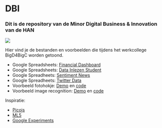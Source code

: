 # DBI

### Dit is de repository van de Minor Digital Business & Innovation van de HAN

![](https://cdn-images-1.medium.com/max/1600/1*0KFB17_NGTPB0XWyc4BSgQ.jpeg)

Hier vind je de bestanden en voorbeelden die tijdens het werkcollege BigD4BigC worden getoond.

- Google Spreadsheets: [Financial Dashboard](https://docs.google.com/spreadsheets/d/1vAmgNhrNsxfrhG_kTeseXOdR2EwdZUU63kH_tvaJprU/copy)
- Google Spreadsheets: [Data Inlezen Student](https://docs.google.com/spreadsheets/d/1ulco3taIoRR3-29HjS48IWoMufV8X0I5xwhUO5zgOfk/copy)
- Google Spreadheets: [Sentiment News](https://docs.google.com/spreadsheets/d/10S_jwukMS0KBXaMtKhZmQEXLMPZxUM6shN6cpSYw07Q/copy)
- Google Spreadheets: [Twitter Data](https://docs.google.com/spreadsheets/d/1FwulPa12cBfd3zujGX1e18eQNOLNLdA0gXANp1lKp4o/copy)
- Voorbeeld fotohokje: [Demo](https://hanbedrijfskunde.github.io/dbi/camstills/webcam.html) en [code](https://github.com/hanbedrijfskunde/dbi/tree/master/camstills)
- Voorbeeld image recognition: [Demo](https://hanbedrijfskunde.github.io/dbi/ml5/webcam.html) en [code](https://github.com/hanbedrijfskunde/dbi/tree/master/ml5)

Inspiratie:

- [Picojs](https://github.com/tehnokv/picojs)
- [ML5](https://ml5js.org/)
- [Google Experiments](https://experiments.withgoogle.com/collections)
